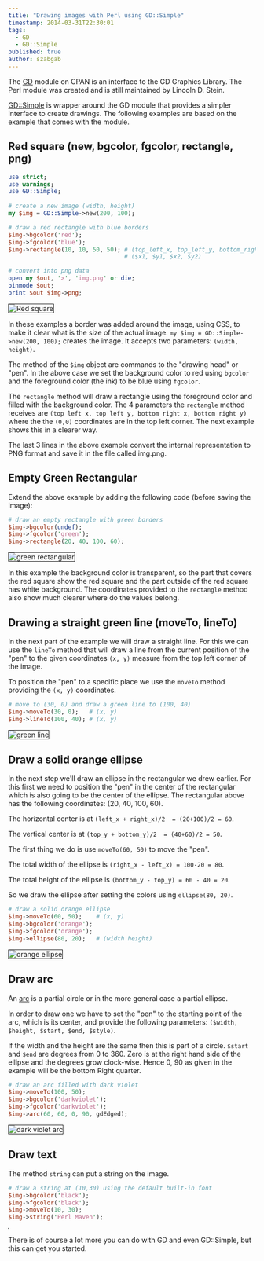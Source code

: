 ```yaml
---
title: "Drawing images with Perl using GD::Simple"
timestamp: 2014-03-31T22:30:01
tags:
  - GD
  - GD::Simple
published: true
author: szabgab
---
```



The [GD](https://metacpan.org/pod/GD::Simple)  module on CPAN is an interface to the GD Graphics Library.
The Perl module was created and is still maintained by Lincoln D. Stein.

[GD::Simple](https://metacpan.org/pod/GD::Simple) is wrapper around the GD module that provides
a simpler interface to create drawings. The following examples are based on the example that comes with the module.


<style>
img.bordered {
  border:solid 1px;
}
</style>

## Red square (new, bgcolor, fgcolor, rectangle, png)

```perl
use strict;
use warnings;
use GD::Simple;
 
# create a new image (width, height)
my $img = GD::Simple->new(200, 100);

# draw a red rectangle with blue borders
$img->bgcolor('red');
$img->fgcolor('blue');
$img->rectangle(10, 10, 50, 50); # (top_left_x, top_left_y, bottom_right_x, bottom_right_y)
                                 # ($x1, $y1, $x2, $y2)

# convert into png data
open my $out, '>', 'img.png' or die;
binmode $out;
print $out $img->png;
```

<img src="/img/gd_simple/red_square.png" alt="Red square" class="bordered" />

In these examples a border was added around the image, using CSS, to make it clear what is the size of the actual image.
`my $img = GD::Simple->new(200, 100);` creates the image. It accepts two parameters: `(width, height)`.

The method of the `$img` object are commands to the "drawing head" or "pen". In the above case we set the
background color to red using `bgcolor` and the foreground color (the ink) to be blue using `fgcolor`.

The `rectangle` method will draw a rectangle using the foreground color and filled with the background color.
The 4 parameters the `rectangle` method receives are
`(top left x, top left y, bottom right x, bottom right y)` where the the `(0,0)`
coordinates are in the top left corner. The next example shows this in a clearer way.

The last 3 lines in the above example convert the internal representation to PNG format and save it in
the file called img.png.

## Empty Green Rectangular

Extend the above example by adding the following code (before saving the image):

```perl
# draw an empty rectangle with green borders
$img->bgcolor(undef);
$img->fgcolor('green');
$img->rectangle(20, 40, 100, 60);
```

<img src="/img/gd_simple/green_rectangular.png" alt="green rectangular" class="bordered" />

In this example the background color is transparent, so the part that covers the red square show the red square
and the part outside of the red square has white background.  The coordinates provided to the
`rectangle` method also show much clearer where do the values belong.

## Drawing a straight green line (moveTo, lineTo)

In the next part of the example we will draw a straight line. For this we can use the `lineTo` method that will draw
a line from the current position of the "pen" to the given coordinates `(x, y)` measure from the top left corner of the image.

To position the "pen" to a specific place we use the `moveTo` method providing the `(x, y)` coordinates.

```perl
# move to (30, 0) and draw a green line to (100, 40)
$img->moveTo(30, 0);   # (x, y)
$img->lineTo(100, 40); # (x, y)
```

<img src="/img/gd_simple/green_line.png" alt="green line" class="bordered" />

## Draw a solid orange ellipse

In the next step we'll draw an ellipse in the rectangular we drew earlier.
For this first we need to position the "pen" in the center of the rectangular
which is also going to be the center of the ellipse. The rectangular above
has the following coordinates: (20, 40, 100, 60).

The horizontal center is at `(left_x + right_x)/2  = (20+100)/2 = 60`.

The vertical center is at `(top_y + bottom_y)/2  = (40+60)/2 = 50`.

The first thing we do is use `moveTo(60, 50)` to move the "pen".

The total width of the ellipse is `(right_x - left_x) = 100-20 = 80`.

The total height of the ellipse is `(bottom_y - top_y) = 60 - 40 = 20`.

So we draw the ellipse after setting the colors using
`ellipse(80, 20)`.

```perl
# draw a solid orange ellipse
$img->moveTo(60, 50);    # (x, y)
$img->bgcolor('orange');
$img->fgcolor('orange');
$img->ellipse(80, 20);   # (width height)
```

<img src="/img/gd_simple/orange_ellipse.png" alt="orange ellipse" class="bordered" />

## Draw arc

An [arc](http://en.wikipedia.org/wiki/Arc_(geometry)) is a partial circle or in the more general case
a partial ellipse.

In order to draw one we have to set the "pen" to the starting point of the arc, which is its center, and
provide the following parameters: `($width, $height, $start, $end, $style)`.

If the width and the height are the same then this is part of a circle. 
`$start` and `$end` are degrees from 0 to 360. Zero is at the right hand side of the ellipse
and the degrees grow clock-wise. Hence 0, 90 as given in the example will be the bottom Right quarter.

```perl
# draw an arc filled with dark violet
$img->moveTo(100, 50);
$img->bgcolor('darkviolet');
$img->fgcolor('darkviolet');
$img->arc(60, 60, 0, 90, gdEdged);
```

<img src="/img/gd_simple/dark_violet_arc.png" alt="dark violet arc" class="bordered" />

## Draw text

The method `string` can put a string on the image.

```perl
# draw a string at (10,30) using the default built-in font
$img->bgcolor('black');
$img->fgcolor('black');
$img->moveTo(10, 30);
$img->string('Perl Maven');
```

<img src="/img/gd_simple/text.png" alt="" class="bordered" />

There is of course a lot more you can do with GD and even GD::Simple, but this can get you started.

